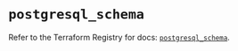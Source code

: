 # `postgresql_schema`

Refer to the Terraform Registry for docs: [`postgresql_schema`](https://registry.terraform.io/providers/cyrilgdn/postgresql/1.22.0/docs/resources/schema).
